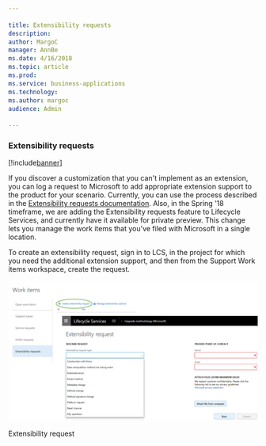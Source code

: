 ```yaml
---

title: Extensibility requests
description: 
author: MargoC
manager: AnnBe
ms.date: 4/16/2018
ms.topic: article
ms.prod: 
ms.service: business-applications
ms.technology: 
ms.author: margoc
audience: Admin

---
```

### Extensibility requests

[!include[banner](../../includes/banner.md)]




If you discover a customization that you can't implement as an extension, you
can log a request to Microsoft to add appropriate extension support to the
product for your scenario. Currently, you can use the process described in the
[Extensibility requests
documentation](https://docs.microsoft.com/en-us/dynamics365/unified-operations/dev-itpro/extensibility/extensibility-requests).
Also, in the Spring '18 timeframe, we are adding the Extensibility requests
feature to Lifecycle Services, and currently have it available for private
preview. This change lets you manage the work items that you've filed with
Microsoft in a single location.

To create an extensibility request, sign in to LCS, in the project for which you
need the additional extension support, and then from the Support Work items
workspace, create the request.

![A screenshot showing an extensibility request, with the request type dropdown expanded](media/extensibility-requests-1.png "A screenshot showing an extensibility request, with the request type dropdown expanded")
<!-- FO_extensibility_requests_A.png -->


Extensibility request
